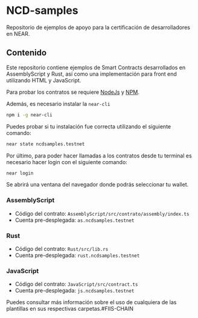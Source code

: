 # NCD-samples
Repositorio de ejemplos de apoyo para la certificación de desarrolladores en NEAR.

## Contenido

Este repositorio contiene ejemplos de Smart Contracts desarrollados en AssemblyScript y Rust, así como una implementación para front end utilizando HTML y JavaScript.

Para probar los contratos se requiere [NodeJs](https://nodejs.org/en/download/) y [NPM](https://docs.npmjs.com/cli/v7/configuring-npm/install/).

Además, es necesario instalar la `near-cli`

```sh
npm i -g near-cli
```

Puedes probar si tu instalación fue correcta utilizando el siguiente comando:

```sh
near state ncdsamples.testnet
```

Por último, para poder hacer llamadas a los contratos desde tu terminal es necesario hacer login con el siguiente comando:

```sh
near login
```

Se abrirá una ventana del navegador donde podrás seleccionar tu wallet.

### AssemblyScript

* Código del contrato: `AssemblyScript/src/contrato/assembly/index.ts`
* Cuenta pre-desplegada: `as.ncdsamples.testnet`

### Rust

* Código del contrato: `Rust/src/lib.rs`
* Cuenta pre-desplegada: `rust.ncdsamples.testnet`

### JavaScript

* Código del contrato: `JavaScript/src/contract.ts`
* Cuenta pre-desplegada: `js.ncdsamples.testnet`

Puedes consultar más información sobre el uso de cualquiera de las plantillas en sus respectivas carpetas.#FIIS-CHAIN
